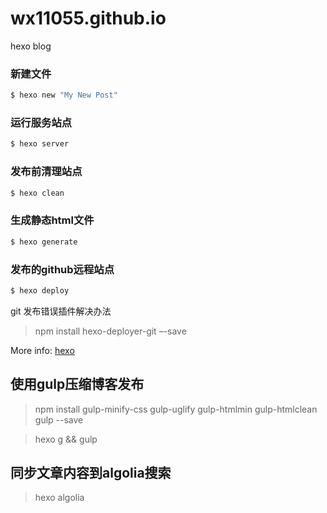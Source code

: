# wx11055.github.io
hexo blog


### 新建文件

``` bash
$ hexo new "My New Post"
```
### 运行服务站点

``` bash
$ hexo server
```


### 发布前清理站点

``` bash
$ hexo clean
```

### 生成静态html文件

``` bash
$ hexo generate
```


### 发布的github远程站点

``` bash
$ hexo deploy
```


git 发布错误插件解决办法

> npm install hexo-deployer-git –-save  

More info: [hexo](https://hexo.io/)


## 使用gulp压缩博客发布
> npm install gulp-minify-css gulp-uglify gulp-htmlmin gulp-htmlclean gulp --save

> hexo g && gulp

## 同步文章内容到algolia搜索
> hexo algolia